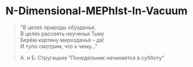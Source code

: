 # N-Dimensional-MEPhIst-In-Vacuum
> "В целя́х природы обузданья,  
> В целя́х рассеять неученья Тьму  
> Берём картину мирозданья – да!  
> И тупо смотрим, что к чему…"  
>  
> А. и Б. Стругацкие "Понедельник начинается в субботу"
